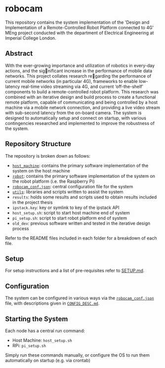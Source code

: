 # robocam

This repository contains the system implementation of the 'Design and Implementation of a Remote-Controlled Robot Platform connected to 4G' MEng project conducted with the department of Electrical Engineering at Imperial College London.

## Abstract

With the ever-growing importance and utilization of robotics in every-day actions, and the significant increase in the performance of mobile data networks. This project collates research regarding the performance of current mobile networks (in particular 4G), frameworks to enable
low-latency real-time video streaming via 4G, and current ‘off-the-shelf’ components to build a
remote-controlled robot platform.
This research was combined with an iterative design and build process to create a functional remote
platform, capable of communicating and being controlled by a host machine via a mobile network
connection, and providing a live video stream with sub-second latency from the on-board camera.
The system is designed to automatically setup and connect on startup, with various contingencies
researched and implemented to improve the robustness of the system.

## Repository Structure

The repository is broken down as follows:

- [`host_machine`](host_machine/README.md): contains the primary software implementation of the system on the host machine
- [`robot`](robot/README.md): contains the primary software implementation of the system on the robot platform (i.e. the Raspberry Pi)
- [`robocam_conf.json`](robocam_conf.json): central configuration file for the system
- [`utils`](utils/README.md): libraries and scripts written to assist the system
- `results`: holds some results and scripts used to obtain results included in the project thesis
- `ipstack.key`: key or symlink to key of the ipstack API
- `host_setup.sh`: script to start  host machine end of system
- `pi_setup.sh`: script to start robot platform end of system
- `old_dev`: previous software written and tested in the iterative design process

Refer to the README files included in each folder for a breakdown of each file.

## Setup

For setup instructions and a list of pre-requisites refer to [SETUP.md](SETUP.md).

## Configuration

The system can be configured in various ways via the [`robocam_conf.json`](robocam.json) file, with descriptions given in [`CONFIG_DESC.md`](CONFIG_DESC.md).

## Starting the System

Each node has a central run command:

- Host Machine: `host_setup.sh`
- RPi: `pi_setup.sh`

Simply run these commands manually, or configure the OS to run them automatically on startup (e.g. via crontab)
